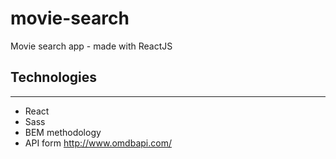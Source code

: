 # movie-search
Movie search app - made with ReactJS

## Technologies
---
- React
- Sass
- BEM methodology
- API form http://www.omdbapi.com/
